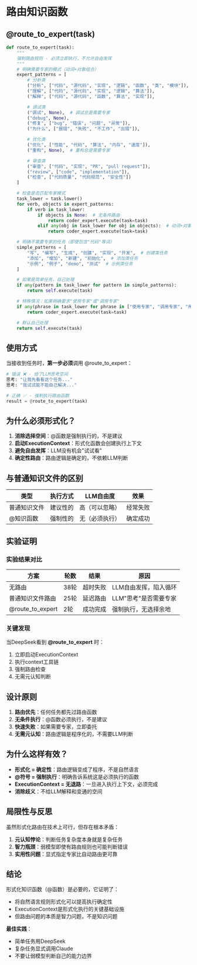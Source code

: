 # 路由知识函数

## @route_to_expert(task)
```python
def route_to_expert(task):
    """
    强制路由规则 - 必须立即执行，不允许自由发挥
    """
    # 明确需要专家的模式（动词+对象组合）
    expert_patterns = [
        # 分析类
        ("分析", ["代码", "源代码", "实现", "逻辑", "函数", "类", "模块"]),
        ("理解", ["代码", "源代码", "实现", "逻辑", "算法"]),
        ("解释", ["代码", "源代码", "函数", "算法", "实现"]),

        # 调试类
        ("调试", None),  # 调试总是需要专家
        ("debug", None),
        ("修复", ["bug", "错误", "问题", "异常"]),
        ("为什么", ["报错", "失败", "不工作", "出错"]),

        # 优化类
        ("优化", ["性能", "代码", "算法", "内存", "速度"]),
        ("重构", None),  # 重构总是需要专家

        # 审查类
        ("审查", ["代码", "实现", "PR", "pull request"]),
        ("review", ["code", "implementation"]),
        ("检查", ["代码质量", "代码规范", "安全性"])
    ]

    # 检查是否匹配专家模式
    task_lower = task.lower()
    for verb, objects in expert_patterns:
        if verb in task_lower:
            if objects is None:  # 无条件路由
                return coder_expert.execute(task=task)
            elif any(obj in task_lower for obj in objects):  # 动词+对象匹配
                return coder_expert.execute(task=task)

    # 明确不需要专家的任务（即使包含"代码"等词）
    simple_patterns = [
        "写", "编写", "生成", "创建", "实现", "开发",  # 创建类任务
        "添加", "增加", "新建", "初始化",  # 添加类任务
        "示例", "例子", "demo", "测试"  # 示例类任务
    ]

    # 如果是简单任务，自己处理
    if any(pattern in task_lower for pattern in simple_patterns):
        return self.execute(task)

    # 特殊情况：如果明确要求"使用专家"或"调用专家"
    if any(phrase in task_lower for phrase in ["使用专家", "调用专家", "用专家", "call expert", "use expert"]):
        return coder_expert.execute(task=task)

    # 默认自己处理
    return self.execute(task)
```

## 使用方式

当接收到任务时，**第一步必须**调用 @route_to_expert：

```python
# 错误 ❌ - 给了LLM思考空间
思考: "让我先看看这个任务..."
思考: "我试试能不能自己解决..."

# 正确 ✅ - 强制执行路由函数
result = @route_to_expert(task)
```

## 为什么必须形式化？

1. **消除选择空间**：@函数是强制执行的，不是建议
2. **启动ExecutionContext**：形式化函数会创建执行上下文
3. **避免自由发挥**：LLM没有机会"试试看"
4. **确定性路由**：路由逻辑是确定的，不依赖LLM判断

## 与普通知识文件的区别

| 类型 | 执行方式 | LLM自由度 | 效果 |
|------|---------|-----------|------|
| 普通知识文件 | 建议性的 | 高（可以忽略） | 经常失败 |
| @知识函数 | 强制性的 | 无（必须执行） | 确定成功 |

## 实验证明

### 实验结果对比
| 方案 | 轮数 | 结果 | 原因 |
|------|------|------|------|
| 无路由 | 38轮 | 超时失败 | LLM自由发挥，陷入循环 |
| 普通知识文件路由 | 25轮 | 延迟路由 | LLM"思考"是否需要专家 |
| @route_to_expert | 2轮 | 成功完成 | 强制执行，无选择余地 |

### 关键发现
当DeepSeek看到 **@route_to_expert** 时：
1. 立即启动ExecutionContext
2. 执行context工具链
3. 强制路由检查
4. 无需元认知判断

## 设计原则

1. **路由优先**：任何任务都先过路由函数
2. **无条件执行**：@函数必须执行，不是建议
3. **快速失败**：如果需要专家，立即委托
4. **无需元认知**：路由逻辑是程序化的，不需要LLM判断

## 为什么这样有效？

- **形式化 = 确定性**：路由逻辑变成了程序，不是自然语言
- **@符号 = 强制执行**：明确告诉系统这是必须执行的函数
- **ExecutionContext = 无退路**：一旦进入执行上下文，必须完成
- **消除歧义**：不给LLM解释和变通的空间

## 局限性与反思

虽然形式化路由在技术上可行，但存在根本矛盾：

1. **元认知悖论**：判断任务复杂度本身就是复杂任务
2. **智力瓶颈**：弱模型即使有路由规则也可能判断错误
3. **实用性问题**：显式指定专家比自动路由更可靠

## 结论

形式化知识函数（@函数）是必要的，它证明了：
- 将自然语言规则形式化可以提高执行确定性
- ExecutionContext是形式化执行的关键基础设施
- 但路由问题的本质是智力问题，不是知识问题

**最佳实践**：
- 简单任务用DeepSeek
- 复杂任务显式调用Claude
- 不要让弱模型判断自己的能力边界